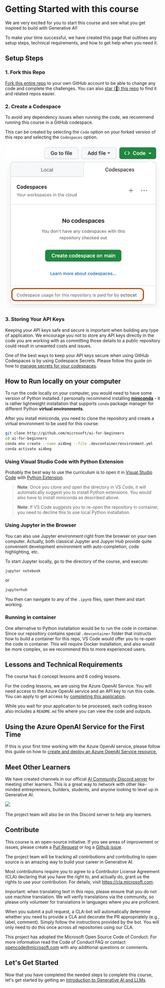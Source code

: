 # Getting Started with this course 

We are very excited for you to start this course and see what you get inspired to build with Generative AI! 

To make your time successful, we have created this page that outlines any setup steps, technical requirements, and how to get help when you need it. 


## Setup Steps 


### 1. Fork this Repo

[Fork this entire repo](https://github.com/microsoft/generative-ai-for-beginners/fork) to your own GitHub account to be able to change any code and complete the challenges. You can also [star (🌟) this repo](https://docs.github.com/en/get-started/exploring-projects-on-github/saving-repositories-with-stars) to find it and related repos easier. 


### 2. Create a Codespace 
To avoid any dependency issues when running the code, we recommend running this course in a GitHub codespace. 

This can be created by selecting the `Code` option on your forked version of this repo and selecting the `Codespaces` option. 

![](./images/who-will-pay.webp)

### 3. Storing Your API Keys 
Keeping your API keys safe and secure is important when building any type of application. We encourage you not to store any API keys directly in the code you are working with as committing those details to a public repository could result in unwanted costs and issues. 

One of the best ways to keep your API keys secure when using GitHub Codespaces is by using Codespace Secrets. Please follow this guide on how to [manage secrets for your codespaces](https://docs.github.com/en/codespaces/managing-your-codespaces/managing-secrets-for-your-codespaces). 

## How to Run locally on your computer

To run the code locally on your computer, you would need to have some version of Python installed. I personally recommend installing **[miniconda](https://conda.io/en/latest/miniconda.html)** - it is rather lightweight installation that supports `conda` package manager for different Python **virtual environments**.

After you install miniconda, you need to clone the repository and create a virtual environment to be used for this course:

```bash
git clone http://github.com/microsoft/ai-for-beginners
cd ai-for-beginners
conda env create --name ai4beg --file .devcontainer/environment.yml
conda activate ai4beg
```

### Using Visual Studio Code with Python Extension

Probably the best way to use the curriculum is to open it in [Visual Studio Code](http://code.visualstudio.com/?WT.mc_id=academic-77998-bethanycheum) with [Python Extension](https://marketplace.visualstudio.com/items?itemName=ms-python.python&WT.mc_id=academic-77998-bethanycheum).

> **Note**: Once you clone and open the directory in VS Code, it will automatically suggest you to install Python extensions. You would also have to install miniconda as described above.

> **Note**: If VS Code suggests you to re-open the repository in container, you need to decline this to use local Python installation. 

### Using Jupyter in the Browser

You can also use Jupyter environment right from the browser on your own computer. Actually, both classical Jupyter and Jupyer Hub provide quite convenient development environment with auto-completion, code highlighting, etc.

To start Jupyter locally, go to the directory of the course, and execute:
```bash
jupyter notebook
```
or
```bash
jupyterhub
```
You then can navigate to any of the `.ipynb` files, open them and start working.

### Running in container

One alternative to Python installation would be to run the code in container. Since our repository contains special `.devcontainer` folder that instructs how to build a container for this repo, VS Code would offer you to re-open the code in container. This will require Docker installation, and also would be more complex, so we recommend this to more experienced users.


## Lessons and Technical Requirements 

The course has 6 concept lessons and 6 coding lessons. 

For the coding lessons, we are using the Azure OpenAI Service. You will need access to the Azure OpenAI service and an API key to run this code. You can apply to get access by [completing this application](https://customervoice.microsoft.com/Pages/ResponsePage.aspx?id=v4j5cvGGr0GRqy180BHbR7en2Ais5pxKtso_Pz4b1_xUOFA5Qk1UWDRBMjg0WFhPMkIzTzhKQ1dWNyQlQCN0PWcu&culture=en-us&country=us). 

While you wait for your application to be processed, each coding lesson also includes a `README.md` file where you can view the code and outputs.

## Using the Azure OpenAI Service for the First Time 

If this is your first time working with the Azure OpenAI service, please follow this guide on how to [create and deploy an Azure OpenAI Service resource.](https://learn.microsoft.com/en-us/azure/ai-services/openai/how-to/create-resource?pivots=web-portal) 

## Meet Other Learners 

We have created channels in our official [AI Community Discord server](https://aka.ms/genai-discord) for meeting other learners. This is a great way to network with other like-minded entrepreneurs, builders, students, and anyone looking to level up in Generative AI. 

[![](https://dcbadge.vercel.app/api/server/ByRwuEEgH4)](https://aka.ms/genai-discord)

The project team will also be on this Discord server to help any learners. 


## Contribute 

This course is an open-source initiative. If you see areas of improvement or issues, please create a [Pull Request](https://github.com/microsoft/generative-ai-for-beginners/pulls) or log a [Github issue](https://github.com/microsoft/generative-ai-for-beginners/issues).

The project team will be tracking all contributions and contributing to open source is an amazing way to build your career in Generative AI. 

Most contributions require you to agree to a Contributor License Agreement (CLA) declaring that you have the right to, and actually do, grant us the rights to use your contribution. For details, visit https://cla.microsoft.com.

Important: when translating text in this repo, please ensure that you do not use machine translation. We will verify translations via the community, so please only volunteer for translations in languages where you are proficient.

When you submit a pull request, a CLA-bot will automatically determine whether you need to provide a CLA and decorate the PR appropriately (e.g., label, comment). Simply follow the instructions provided by the bot. You will only need to do this once across all repositories using our CLA.

This project has adopted the Microsoft Open Source Code of Conduct. For more information read the Code of Conduct FAQ or contact opencode@microsoft.com with any additional questions or comments.

## Let's Get Started 

Now that you have completed the needed steps to complete this course, let's get started by getting an [introduction to Generative AI and LLMs](../01-introduction-to-genai/README.md).